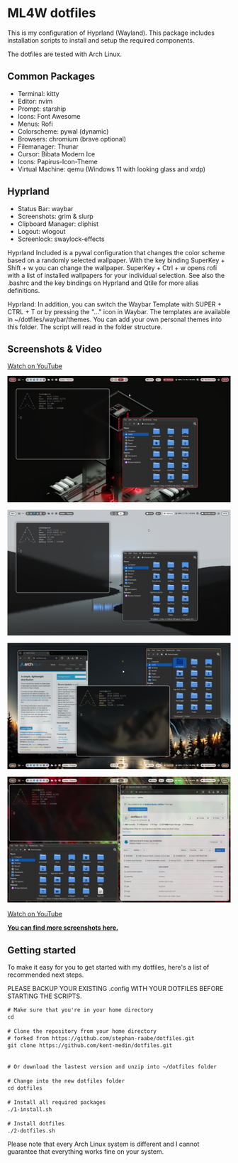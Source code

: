 # ML4W dotfiles

This is my configuration of Hyprland (Wayland).
This package includes installation scripts to install and setup the required components.

The dotfiles are tested with Arch Linux.

## Common Packages

- Terminal: kitty
- Editor: nvim
- Prompt: starship
- Icons: Font Awesome
- Menus: Rofi
- Colorscheme: pywal (dynamic)
- Browsers: chromium (brave optional)
- Filemanager: Thunar
- Cursor: Bibata Modern Ice
- Icons: Papirus-Icon-Theme
- Virtual Machine: qemu (Windows 11 with looking glass and xrdp)

## Hyprland

- Status Bar: waybar
- Screenshots: grim & slurp
- Clipboard Manager: cliphist
- Logout: wlogout
- Screenlock: swaylock-effects

Hyprland Included is a pywal configuration that changes the color scheme based on a randomly selected wallpaper. With the key binding SuperKey + Shift + w you can change the wallpaper. SuperKey + Ctrl + w opens rofi with a list of installed wallpapers for your individual selection. See also the .bashrc and the key bindings on Hyprland and Qtile for more alias definitions.

Hyprland: In addition, you can switch the Waybar Template with SUPER + CTRL + T or by pressing the "..." icon in Waybar. The templates are available in ~/dotfiles/waybar/themes. You can add your own personal themes into this folder. The script will read in the folder structure.

## Screenshots & Video

<a href="https://youtu.be/mJ9m18-7pQk" target="_blank">Watch on YouTube</a>

<a href="https://youtu.be/mJ9m18-7pQk" target="_blank"><img src="screenshots/screenshot-24-2.png" alt="Click to watch on YouTube" /></a>

<a href="https://youtu.be/mJ9m18-7pQk" target="_blank"><img src="screenshots/screenshot-24-3.png" alt="Click to watch on YouTube" /></a>

<a href="https://youtu.be/mJ9m18-7pQk" target="_blank"><img src="screenshots/screenshot-24-4.png" alt="Click to watch on YouTube" /></a>

<a href="https://youtu.be/mJ9m18-7pQk" target="_blank"><img src="screenshots/screenshot-24-1.png" alt="Click to watch on YouTube" /></a>

<a href="https://youtu.be/mJ9m18-7pQk" target="_blank">Watch on YouTube</a>

<b><a href="https://gitlab.com/stephan-raabe/dotfiles/-/tree/main/screenshots?ref_type=heads">You can find more screenshots here.</a></b>

## Getting started

To make it easy for you to get started with my dotfiles, here's a list of recommended next steps.

PLEASE BACKUP YOUR EXISTING .config WITH YOUR DOTFILES BEFORE STARTING THE SCRIPTS.

```
# Make sure that you're in your home directory
cd

# Clone the repository from your home directory
# forked from https://github.com/stephan-raabe/dotfiles.git
git clone https://github.com/kent-medin/dotfiles.git


# Or download the lastest version and unzip into ~/dotfiles folder

# Change into the new dotfiles folder
cd dotfiles

# Install all required packages
./1-install.sh

# Install dotfiles
./2-dotfiles.sh

```
Please note that every Arch Linux system is different and I cannot guarantee that everything works fine on your system.

